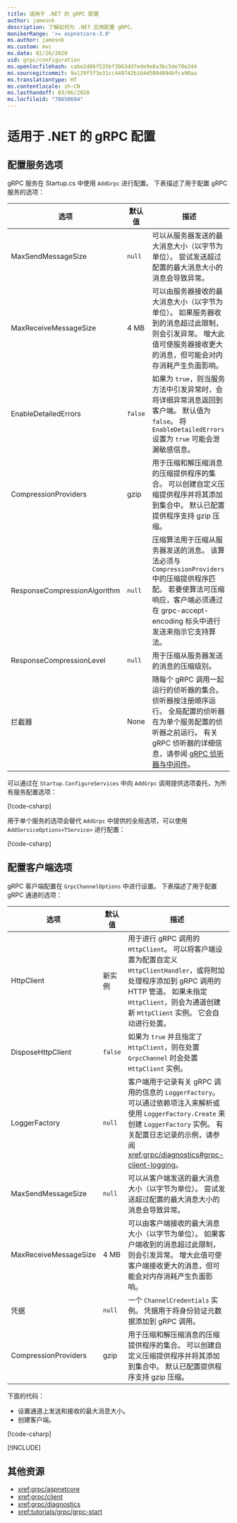 ```yaml
---
title: 适用于 .NET 的 gRPC 配置
author: jamesnk
description: 了解如何为 .NET 应用配置 gRPC。
monikerRange: '>= aspnetcore-3.0'
ms.author: jamesnk
ms.custom: mvc
ms.date: 02/26/2020
uid: grpc/configuration
ms.openlocfilehash: cabe2d86f535bf3063dd7ede9e8a3bc5de70e244
ms.sourcegitcommit: 9a129f5f3e31cc449742b164d5004894bfca90aa
ms.translationtype: HT
ms.contentlocale: zh-CN
ms.lasthandoff: 03/06/2020
ms.locfileid: "78650694"
---
```

# <a name="grpc-for-net-configuration"></a>适用于 .NET 的 gRPC 配置

## <a name="configure-services-options"></a>配置服务选项

gRPC 服务在 Startup.cs  中使用 `AddGrpc` 进行配置。 下表描述了用于配置 gRPC 服务的选项：

| 选项 | 默认值 | 描述 |
| ------ | ------------- | ----------- |
| MaxSendMessageSize | `null` | 可以从服务器发送的最大消息大小（以字节为单位）。 尝试发送超过配置的最大消息大小的消息会导致异常。 |
| MaxReceiveMessageSize | 4 MB | 可以由服务器接收的最大消息大小（以字节为单位）。 如果服务器收到的消息超过此限制，则会引发异常。 增大此值可使服务器接收更大的消息，但可能会对内存消耗产生负面影响。 |
| EnableDetailedErrors | `false` | 如果为 `true`，则当服务方法中引发异常时，会将详细异常消息返回到客户端。 默认值为 `false`。 将 `EnableDetailedErrors` 设置为 `true` 可能会泄漏敏感信息。 |
| CompressionProviders | gzip | 用于压缩和解压缩消息的压缩提供程序的集合。 可以创建自定义压缩提供程序并将其添加到集合中。 默认已配置提供程序支持 gzip  压缩。 |
| <span style="word-break:normal;word-wrap:normal">ResponseCompressionAlgorithm</span> | `null` | 压缩算法用于压缩从服务器发送的消息。 该算法必须与 `CompressionProviders` 中的压缩提供程序匹配。 若要使算法可压缩响应，客户端必须通过在 grpc-accept-encoding  标头中进行发送来指示它支持算法。 |
| ResponseCompressionLevel | `null` | 用于压缩从服务器发送的消息的压缩级别。 |
| 拦截器 | None | 随每个 gRPC 调用一起运行的侦听器的集合。 侦听器按注册顺序运行。 全局配置的侦听器在为单个服务配置的侦听器之前运行。 有关 gRPC 侦听器的详细信息，请参阅 [gRPC 侦听器与中间件](xref:grpc/migration#grpc-interceptors-vs-middleware)。 |

可以通过在 `Startup.ConfigureServices` 中向 `AddGrpc` 调用提供选项委托，为所有服务配置选项：

[!code-csharp[](~/grpc/configuration/sample/GrcpService/Startup.cs?name=snippet)]

用于单个服务的选项会替代 `AddGrpc` 中提供的全局选项，可以使用 `AddServiceOptions<TService>` 进行配置：

[!code-csharp[](~/grpc/configuration/sample/GrcpService/Startup2.cs?name=snippet)]

## <a name="configure-client-options"></a>配置客户端选项

gRPC 客户端配置在 `GrpcChannelOptions` 中进行设置。 下表描述了用于配置 gRPC 通道的选项：

| 选项 | 默认值 | 描述 |
| ------ | ------------- | ----------- |
| HttpClient | 新实例 | 用于进行 gRPC 调用的 `HttpClient`。 可以将客户端设置为配置自定义 `HttpClientHandler`，或将附加处理程序添加到 gRPC 调用的 HTTP 管道。 如果未指定 `HttpClient`，则会为通道创建新 `HttpClient` 实例。 它会自动进行处置。 |
| DisposeHttpClient | `false` | 如果为 `true` 并且指定了 `HttpClient`，则在处置 `GrpcChannel` 时会处置 `HttpClient` 实例。 |
| LoggerFactory | `null` | 客户端用于记录有关 gRPC 调用的信息的 `LoggerFactory`。 可以通过依赖项注入来解析或使用 `LoggerFactory.Create` 来创建 `LoggerFactory` 实例。 有关配置日志记录的示例，请参阅 <xref:grpc/diagnostics#grpc-client-logging>。 |
| MaxSendMessageSize | `null` | 可以从客户端发送的最大消息大小（以字节为单位）。 尝试发送超过配置的最大消息大小的消息会导致异常。 |
| <span style="word-break:normal;word-wrap:normal">MaxReceiveMessageSize</span> | 4 MB | 可以由客户端接收的最大消息大小（以字节为单位）。 如果客户端收到的消息超过此限制，则会引发异常。 增大此值可使客户端接收更大的消息，但可能会对内存消耗产生负面影响。 |
| 凭据 | `null` | 一个 `ChannelCredentials` 实例。 凭据用于将身份验证元数据添加到 gRPC 调用。 |
| CompressionProviders | gzip | 用于压缩和解压缩消息的压缩提供程序的集合。 可以创建自定义压缩提供程序并将其添加到集合中。 默认已配置提供程序支持 gzip  压缩。 |

下面的代码：

* 设置通道上发送和接收的最大消息大小。
* 创建客户端。

[!code-csharp[](~/grpc/configuration/sample/Program.cs?name=snippet&highlight=3-8)]

[!INCLUDE[](~/includes/gRPCazure.md)]

## <a name="additional-resources"></a>其他资源

* <xref:grpc/aspnetcore>
* <xref:grpc/client>
* <xref:grpc/diagnostics>
* <xref:tutorials/grpc/grpc-start>
